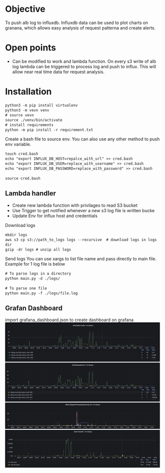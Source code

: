 # Objective
To push alb log to influxdb. Influxdb data can be used to plot charts on granana, which allows easy analysis of request patterna and create alerts.

# Open points
- Can be modified to work and lambda function. On every s3 write of alb log lambda can be triggered to process log and push to influx. This will allow near real time data for request analysis.


# Installation

```
python3 -m pip install virtualenv
python3 -m vevn venv
# source vevn
source ./venv/bin/activate
# install requirements
python -m pip install -r requirement.txt
```

Create a bash file to source env. You can also use any other method to push env variable. 
```
touch cred.bash
echo "export INFLUX_DB_HOST=repalce_with_url" >> cred.bash
echo "export INFLUX_DB_USER=replace_with_username" >> cred.bash
echo "export INFLUX_DB_PASSWORD=replace_with_password" >> cred.bash

source cred.bash
```

## Lambda handler
 - Create new lambda function with privilages to read S3 bucket
 - Use Trigger to get notified whenever a new s3 log file is written bucke
 - Update Env for influx host and credentials 

Download logs
```
mkdir logs
aws s3 cp s3://path_to_logs logs --recursive  # download logs in logs dir
gzip -dr logs # unzip all logs
```

Send logs
You can use xargs to list file name and pass directly to main file. Example for 1 log file is below
```
# To parse logs in a directory
python main.py -d ./logs/

# To parse one file
python main.py -f ./logs/file.log
```

## Grafan Dashboard
import grafana_dashboard.json to create dashboard on grafana
![alt text](./screenshots/Screenshot%202022-03-27%20at%202.09.07%20PM.png)
![alt text](./screenshots/Screenshot%202022-03-27%20at%202.09.13%20PM.png)
![alt text](./screenshots/Screenshot%202022-03-27%20at%202.09.24%20PM.png)
![alt text](./screenshots/Screenshot%202022-03-27%20at%202.09.33%20PM.png)
